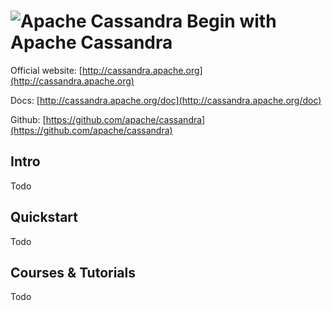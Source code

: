 # ![Apache Cassandra](https://rawgit.com/asankasri/begin-with-it-alpha/master/icons/apache-cassandra.png "Apache Cassandra]") Begin with Apache Cassandra

Official website: [http://cassandra.apache.org](http://cassandra.apache.org)

Docs: [http://cassandra.apache.org/doc](http://cassandra.apache.org/doc)

Github: [https://github.com/apache/cassandra](https://github.com/apache/cassandra)

## Intro

Todo

## Quickstart

Todo

## Courses & Tutorials

Todo
